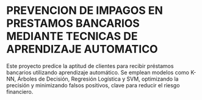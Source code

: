 # PREVENCION DE IMPAGOS EN PRESTAMOS BANCARIOS MEDIANTE TECNICAS DE APRENDIZAJE AUTOMATICO
Este proyecto predice la aptitud de clientes para recibir préstamos bancarios utilizando aprendizaje automático. Se emplean modelos como K-NN, Árboles de Decisión, Regresión Logística y SVM, optimizando la precisión y minimizando falsos positivos, clave para reducir el riesgo financiero.
